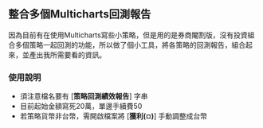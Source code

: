## 整合多個Multicharts回測報告

因為目前有在使用Multicharts寫些小策略，但是用的是券商閹割版，沒有投資組合多個策略一起回測的功能，所以做了個小工具，將各策略的回測報告，組合起來，並產出我所需要看的資訊。

### 使用說明

* 須注意檔名要有 [**策略回測績效報告**] 字串
* 目前起始金額寫死20萬，單邊手續費50
* 若策略貨幣非台幣，需開啟檔案將 [**獲利(¤)**] 手動調整成台幣

